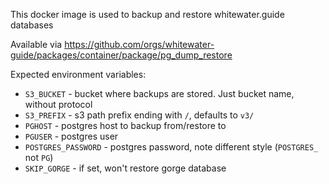 This docker image is used to backup and restore whitewater.guide databases

Available via https://github.com/orgs/whitewater-guide/packages/container/package/pg_dump_restore

Expected environment variables:

- `S3_BUCKET` - bucket where backups are stored. Just bucket name, without protocol
- `S3_PREFIX` - s3 path prefix ending with `/`, defaults to `v3/`
- `PGHOST` - postgres host to backup from/restore to
- `PGUSER` - postgres user
- `POSTGRES_PASSWORD` - postgres password, note different style (`POSTGRES_` not `PG`)
- `SKIP_GORGE` - if set, won't restore gorge database
